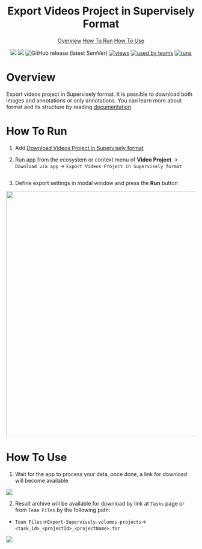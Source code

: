 <div align="center" markdown>
<img src="">

# Export Videos Project in Supervisely Format

<p align="center">
  <a href="#Overview">Overview</a>
  <a href="#How-To-Run">How To Run</a>
  <a href="#How-To-Use">How To Use</a>
</p>


[![](https://img.shields.io/badge/supervisely-ecosystem-brightgreen)](https://ecosystem.supervise.ly/apps/download-videos-in-supervisely-format)
[![](https://img.shields.io/badge/slack-chat-green.svg?logo=slack)](https://supervise.ly/slack)
![GitHub release (latest SemVer)](https://img.shields.io/github/v/release/supervisely-ecosystem/download-videos-in-supervisely-format)
[![views](https://app.supervise.ly/public/api/v3/ecosystem.counters?repo=supervisely-ecosystem/download-videos-in-supervisely-format&counter=views&label=views)](https://supervise.ly)
[![used by teams](https://app.supervise.ly/public/api/v3/ecosystem.counters?repo=supervisely-ecosystem/download-videos-in-supervisely-format&counter=downloads&label=used%20by%20teams)](https://supervise.ly)
[![runs](https://app.supervise.ly/public/api/v3/ecosystem.counters?repo=supervisely-ecosystem/download-videos-in-supervisely-format&counter=runs&label=runs&123)](https://supervise.ly)

</div>

# Overview

Export videos project in Supervisely format. It is possible to download both images and annotations or only annotations. You can learn more about format and its structure by reading [documentation](https://docs.supervise.ly/data-organization/00_ann_format_navi/06_supervisely_format_videos).


# How To Run 

1. Add  [Download Videos Project in Supervisely format](https://ecosystem.supervise.ly/apps/download-videos-in-supervisely-format)

2. Run app from the ecosystem or context menu of **Video Project** -> `Download via app` -> `Export Videos Project in Supervisely format`

<img src=""/>

3. Define export settings in modal window and press the **Run** button

<div align="center" markdown>
<img src="" width="650"/>
</div>

# How To Use 

1. Wait for the app to process your data, once done, a link for download will become available
<img src="https://imgur.com/9SYRK5n.png"/>

2. Result archive will be available for download by link at `Tasks` page or from `Team Files` by the following path:


* `Team Files`->`Export-Supervisely-volumes-projects`->`<task_id>_<projectId>_<projectName>.tar`
<img src="https://imgur.com/02KtweO.png"/>
